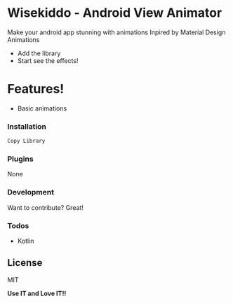 # Wisekiddo - Android View Animator

Make your android app stunning with animations
Inpired by Material Design Animations

  - Add the library
  - Start see the effects!

# Features!

  - Basic animations



### Installation


```sh
Copy Library
```


### Plugins
None
### Development

Want to contribute? Great!


### Todos

 - Kotlin

License
----

MIT


**Use IT and Love IT!!**

